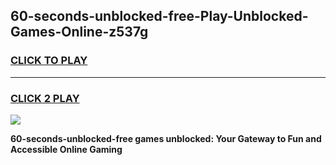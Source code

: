 
## 60-seconds-unblocked-free-Play-Unblocked-Games-Online-z537g
<h3>
<a href="https://premium76.site?title=60-seconds-unblocked-free&ref=25A">CLICK TO PLAY</a></h3>
<hr>

<h3>
<a href="https://premium76.site?title=60-seconds-unblocked-free&ref=25A">CLICK 2 PLAY</a>
  
</h3>

<a href="https://premium76.site?title=60-seconds-unblocked-free&ref=25A"><img src="https://clearcache.store/games.png"></a>


**60-seconds-unblocked-free games unblocked: Your Gateway to Fun and Accessible Online Gaming**
